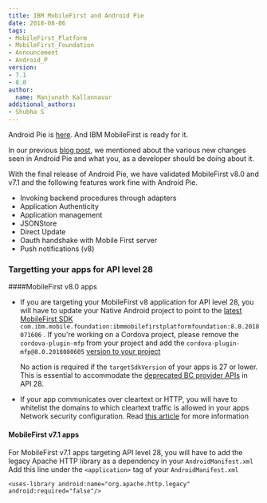 ```yaml
---
title: IBM MobileFirst and Android Pie
date: 2018-08-06
tags:
- MobileFirst_Platform
- MobileFirst_Foundation
- Announcement
- Android_P
version:
- 7.1
- 8.0
author:
  name: Manjunath Kallannavar
additional_authors:
- Shubha S
---
```



Android Pie is [here](https://blog.google/products/android/introducing-android-9-pie/). And IBM MobileFirst is ready for it. 

In our previous [blog post](https://mobilefirstplatform.ibmcloud.com/blog/2018/07/05/mobilefirst-android-P/), we mentioned about the various new changes seen in Android Pie and what you, as a developer should be doing about it. 

With the final release of Android Pie, we have validated MobileFirst v8.0 and v7.1 and the following features work fine with Android Pie. 

* Invoking backend procedures through adapters
* Application Authenticity
* Application management
* JSONStore
* Direct Update
* Oauth handshake with Mobile First server 
* Push notifications (v8) 


### Targetting your apps for API level 28  

####MobileFirst v8.0 apps 
* If you are targeting your MobileFirst v8 application for API level 28, you will have to update your Native Android project to point to the [latest MobileFirst SDK](http://search.maven.org/#artifactdetails%7Ccom.ibm.mobile.foundation%7Cibmmobilefirstplatformfoundation%7C8.0.2018071606%7Caar) `com.ibm.mobile.foundation:ibmmobilefirstplatformfoundation:8.0.2018071606` . If you're working on a Cordova project, please remove the `cordova-plugin-mfp` from your project and add the `cordova-plugin-mfp@8.0.2018080605` [version to your project](https://www.npmjs.com/package/cordova-plugin-mfp)
	
	No action is required if the `targetSdkVersion` of your apps is 27 or lower. This is essential to accommodate the [deprecated BC provider APIs](https://android-developers.googleblog.com/2018/03/cryptography-changes-in-android-p.html) in API 28. 


* If your app communicates over cleartext or HTTP, you will have to whitelist the domains to which cleartext traffic is allowed in your apps Network security configuration. Read [this article](https://android-developers.googleblog.com/2016/04/protecting-against-unintentional.html) for more information

#### MobileFirst v7.1 apps 

For MobileFirst v7.1 apps targeting API level 28, you will have to add the legacy Apache HTTP library as a dependency in your `AndroidManifest.xml` 
Add this line under the `<application>` tag of your `AndroidManifest.xml` 

`<uses-library android:name="org.apache.http.legacy" android:required="false"/>`